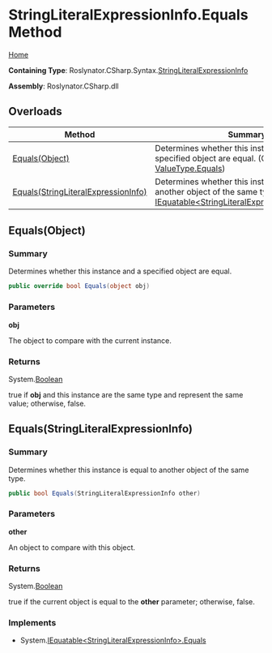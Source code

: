 # StringLiteralExpressionInfo\.Equals Method

[Home](../../../../../README.md)

**Containing Type**: Roslynator\.CSharp\.Syntax\.[StringLiteralExpressionInfo](../README.md)

**Assembly**: Roslynator\.CSharp\.dll

## Overloads

| Method | Summary |
| ------ | ------- |
| [Equals(Object)](#Roslynator_CSharp_Syntax_StringLiteralExpressionInfo_Equals_System_Object_) | Determines whether this instance and a specified object are equal\. \(Overrides [ValueType.Equals](https://docs.microsoft.com/en-us/dotnet/api/system.valuetype.equals)\) |
| [Equals(StringLiteralExpressionInfo)](#Roslynator_CSharp_Syntax_StringLiteralExpressionInfo_Equals_Roslynator_CSharp_Syntax_StringLiteralExpressionInfo_) | Determines whether this instance is equal to another object of the same type\. \(Implements [IEquatable\<StringLiteralExpressionInfo>.Equals](https://docs.microsoft.com/en-us/dotnet/api/system.iequatable-1.equals)\) |

## Equals\(Object\) <a name="Roslynator_CSharp_Syntax_StringLiteralExpressionInfo_Equals_System_Object_"></a>

### Summary

Determines whether this instance and a specified object are equal\.

```csharp
public override bool Equals(object obj)
```

### Parameters

**obj**

The object to compare with the current instance\. 

### Returns

System\.[Boolean](https://docs.microsoft.com/en-us/dotnet/api/system.boolean)

true if **obj** and this instance are the same type and represent the same value; otherwise, false\. 

## Equals\(StringLiteralExpressionInfo\) <a name="Roslynator_CSharp_Syntax_StringLiteralExpressionInfo_Equals_Roslynator_CSharp_Syntax_StringLiteralExpressionInfo_"></a>

### Summary

Determines whether this instance is equal to another object of the same type\.

```csharp
public bool Equals(StringLiteralExpressionInfo other)
```

### Parameters

**other**

An object to compare with this object\.

### Returns

System\.[Boolean](https://docs.microsoft.com/en-us/dotnet/api/system.boolean)

true if the current object is equal to the **other** parameter; otherwise, false\.

### Implements

* System\.[IEquatable\<StringLiteralExpressionInfo>.Equals](https://docs.microsoft.com/en-us/dotnet/api/system.iequatable-1.equals)
